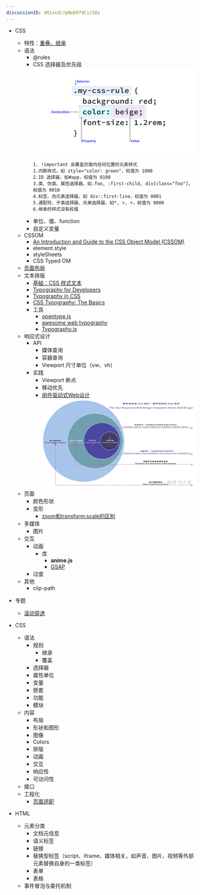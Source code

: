 ```yaml
---
discussionID: dR1xsXL7pNwER79Cic5Ds
---
```

- CSS
  - 特性：[重叠、继承](https://developer.mozilla.org/zh-CN/docs/Learn/CSS/Building_blocks/Cascade_and_inheritance#%E7%90%86%E8%A7%A3%E7%BB%A7%E6%89%BF)
  - 语法
    - @rules
    - CSS 选择器及优先级
      ![图 2](./images/1649916559745.png)  
      ```
      1. !important 会覆盖页面内任何位置的元素样式
      1.内联样式，如 style="color: green"，权值为 1000
      2.ID 选择器，如#app，权值为 0100
      3.类、伪类、属性选择器，如.foo, :first-child, div[class="foo"]，权值为 0010
      4.标签、伪元素选择器，如 div::first-line，权值为 0001
      5.通配符、子类选择器、兄弟选择器，如*, >, +，权值为 0000
      6.继承的样式没有权值
      ```
    - 单位、值、function
    - 自定义变量
  - CSSOM
    - [An Introduction and Guide to the CSS Object Model (CSSOM)](https://css-tricks.com/an-introduction-and-guide-to-the-css-object-model-cssom/#top-of-site)
    - element.style
    - styleSheets
    - CSS Typed OM
  - [页面布局](./CSS页面布局.md)
  - 文本排版
    - [基础：CSS 样式文本](https://developer.mozilla.org/en-US/docs/Learn/CSS/Styling_text)
    - [Typography for Developers](https://css-tricks.com/typography-for-developers/)
    - [Typography in CSS](https://cssreference.io/typography/)
    - [CSS Typography: The Basics](https://www.webfx.com/blog/web-design/css-typography-01/)
    - 工具
      - [opentype.js](https://github.com/opentypejs/opentype.js)
      - [awesome web typography](https://github.com/deanhume/typography)
      - [Typography.js](http://kyleamathews.github.io/typography.js/)
  - 响应式设计
    - API
      - 媒体查询
      - 容器查询
      - Viewport 尺寸单位（vw、vh）
    - 实践
      - Viewport 断点
      - 移动优先
      - [组件驱动式Web设计](https://zhuanlan.zhihu.com/p/497961289)
        ![图 4](images/1650293009360.png)  
  - 页面
    - 颜色形状
    - 变形
      - [zoom和transform:scale的区别](https://www.zhangxinxu.com/wordpress/2015/11/zoom-transform-scale-diff/)
  - 多媒体
    - 图片
  - 交互
    - 动画
      - 库
        - **anime.js**
        - [GSAP](https://github.com/greensock/GSAP)
    - 过度
  - 其他
    - clip-path
- 专题
  - [滚动穿透](./滚动穿透.md)


- CSS
  - 语法
    - 规则
      - 继承
      - 覆盖
    - 选择器
    - 属性单位
    - 变量
    - 嵌套
    - 功能
    - 模块
  - 内容
    - 布局
    - 形状和图形
    - 图像
    - Colors
    - 排版
    - 动画
    - 交互
    - 响应性
    - 可访问性
  - 接口
  - 工程化
    - [页面适配](./页面适配.md)
- HTML
  - 元素分类
    - 文档元信息
    - 语义标签
    - 链接
    - 替换型标签（script、iframe、媒体相关，如声音、图片、视频等外部元素替换自身的一类标签）
    - 表单
    - 表格
  - 事件冒泡与委托机制